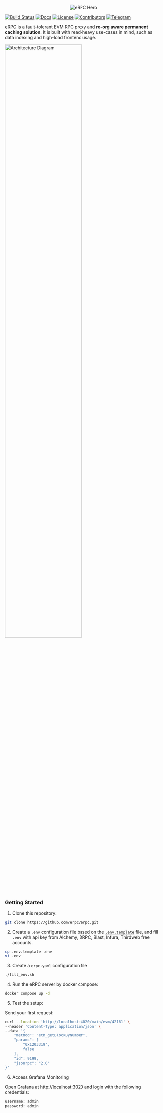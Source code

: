 <p align="center">
  <img src="https://i.imgur.com/sa4MhlS.png" alt="eRPC Hero" />
</p>

[![Build Status](https://img.shields.io/github/actions/workflow/status/erpc/erpc/release.yml?branch=main&style=flat&colorA=000000&colorB=000000)](https://github.com/erpc/erpc/actions/workflows/release.yml)
[![Docs](https://img.shields.io/badge/docs-get%20started-brightgreen?style=flat&colorA=000000&colorB=000000)](https://docs.erpc.cloud/)
[![License](https://img.shields.io/github/license/erpc/erpc?style=flat&colorA=000000&colorB=000000)](https://github.com/erpc/erpc/blob/main/LICENSE)
[![Contributors](https://img.shields.io/github/contributors/erpc/erpc?style=flat&colorA=000000&colorB=000000)](https://github.com/erpc/erpc/graphs/contributors)
[![Telegram](https://img.shields.io/endpoint?logo=telegram&url=https%3A%2F%2Fmogyo.ro%2Fquart-apis%2Ftgmembercount%3Fchat_id%3Derpc_cloud&style=flat&colorA=000000&colorB=000000)](https://t.me/erpc_cloud)


[eRPC](https://erpc.cloud/) is a fault-tolerant EVM RPC proxy and **re-org aware permanent caching solution**. It is built with read-heavy use-cases in mind, such as data indexing and high-load frontend usage.

<img src="https://github.com/erpc/erpc/raw/main/assets/hla-diagram.svg" alt="Architecture Diagram" width="70%" />

### Getting Started

1. Clone this repository:

```bash
git clone https://github.com/erpc/erpc.git
```

2. Create a `.env` configuration file based on the [`.env.template`](./.env.template) file, and fill `.env` with api key from Alchemy, DRPC, Blast, Infura, Thirdweb free accounts.

```bash
cp .env.template .env
vi .env
```

3. Create a `erpc.yaml` configuration file

```bash
./fill_env.sh
```

4. Run the eRPC server by docker compose:

```bash
docker compose up -d
```

5. Test the setup:

Send your first request:

```bash
curl --location 'http://localhost:4020/main/evm/42161' \
--header 'Content-Type: application/json' \
--data '{
    "method": "eth_getBlockByNumber",
    "params": [
        "0x1203319",
        false
    ],
    "id": 9199,
    "jsonrpc": "2.0"
}'
```

6. Access Grafana Monitoring

Open Grafana at http://localhost:3020 and login with the following credentials:

```bash
username: admin
password: admin
```